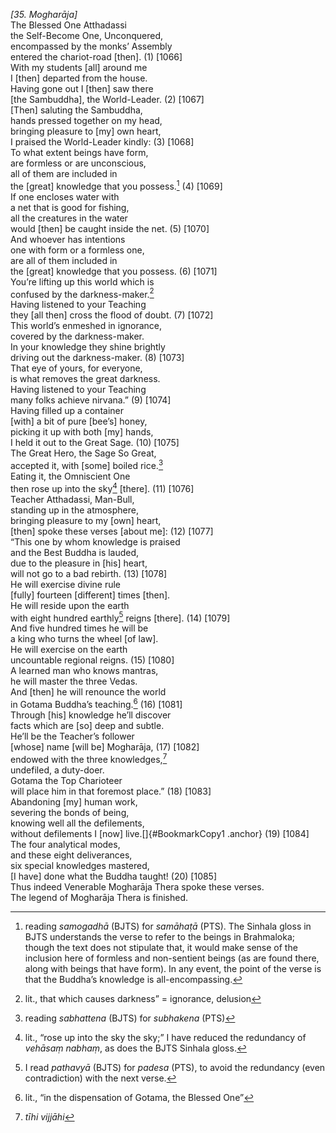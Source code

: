 *\[35. Mogharāja\]*  
The Blessed One Atthadassi  
the Self-Become One, Unconquered,  
encompassed by the monks’ Assembly  
entered the chariot-road \[then\]. (1) \[1066\]  
With my students \[all\] around me  
I \[then\] departed from the house.  
Having gone out I \[then\] saw there  
\[the Sambuddha\], the World-Leader. (2) \[1067\]  
\[Then\] saluting the Sambuddha,  
hands pressed together on my head,  
bringing pleasure to \[my\] own heart,  
I praised the World-Leader kindly: (3) \[1068\]  
To what extent beings have form,  
are formless or are unconscious,  
all of them are included in  
the \[great\] knowledge that you possess.[^1] (4) \[1069\]  
If one encloses water with  
a net that is good for fishing,  
all the creatures in the water  
would \[then\] be caught inside the net. (5) \[1070\]  
And whoever has intentions  
one with form or a formless one,  
are all of them included in  
the \[great\] knowledge that you possess. (6) \[1071\]  
You’re lifting up this world which is  
confused by the darkness-maker.[^2]  
Having listened to your Teaching  
they \[all then\] cross the flood of doubt. (7) \[1072\]  
This world’s enmeshed in ignorance,  
covered by the darkness-maker.  
In your knowledge they shine brightly  
driving out the darkness-maker. (8) \[1073\]  
That eye of yours, for everyone,  
is what removes the great darkness.  
Having listened to your Teaching  
many folks achieve nirvana.” (9) \[1074\]  
Having filled up a container  
\[with\] a bit of pure \[bee’s\] honey,  
picking it up with both \[my\] hands,  
I held it out to the Great Sage. (10) \[1075\]  
The Great Hero, the Sage So Great,  
accepted it, with \[some\] boiled rice.[^3]  
Eating it, the Omniscient One  
then rose up into the sky[^4] \[there\]. (11) \[1076\]  
Teacher Atthadassi, Man-Bull,  
standing up in the atmosphere,  
bringing pleasure to my \[own\] heart,  
\[then\] spoke these verses \[about me\]: (12) \[1077\]  
“This one by whom knowledge is praised  
and the Best Buddha is lauded,  
due to the pleasure in \[his\] heart,  
will not go to a bad rebirth. (13) \[1078\]  
He will exercise divine rule  
\[fully\] fourteen \[different\] times \[then\].  
He will reside upon the earth  
with eight hundred earthly[^5] reigns \[there\]. (14) \[1079\]  
And five hundred times he will be  
a king who turns the wheel \[of law\].  
He will exercise on the earth  
uncountable regional reigns. (15) \[1080\]  
A learned man who knows mantras,  
he will master the three Vedas.  
And \[then\] he will renounce the world  
in Gotama Buddha’s teaching.[^6] (16) \[1081\]  
Through \[his\] knowledge he’ll discover  
facts which are \[so\] deep and subtle.  
He’ll be the Teacher’s follower  
\[whose\] name \[will be\] Mogharāja, (17) \[1082\]  
endowed with the three knowledges,[^7]  
undefiled, a duty-doer.  
Gotama the Top Charioteer  
will place him in that foremost place.” (18) \[1083\]  
Abandoning \[my\] human work,  
severing the bonds of being,  
knowing well all the defilements,  
without defilements I \[now\] live.[]{#BookmarkCopy1 .anchor} (19)
\[1084\]  
The four analytical modes,  
and these eight deliverances,  
six special knowledges mastered,  
\[I have\] done what the Buddha taught! (20) \[1085\]  
Thus indeed Venerable Mogharāja Thera spoke these verses.  
The legend of Mogharāja Thera is finished.  
[^1]: reading *samogadhā* (BJTS) for *samāhaṭā* (PTS). The Sinhala gloss
    in BJTS understands the verse to refer to the beings in Brahmaloka;
    though the text does not stipulate that, it would make sense of the
    inclusion here of formless and non-sentient beings (as are found
    there, along with beings that have form). In any event, the point of
    the verse is that the Buddha’s knowledge is all-encompassing.  
[^2]: lit., that which causes darkness” = ignorance, delusion  
[^3]: reading *sabhattena* (BJTS) for *subhakena* (PTS)  
[^4]: lit., “rose up into the sky the sky;” I have reduced the
    redundancy of *vehāsaṃ nabhaṃ*, as does the BJTS Sinhala gloss.  
[^5]: I read *pathavyā* (BJTS) for *padesa* (PTS), to avoid the
    redundancy (even contradiction) with the next verse.  
[^6]: lit., “in the dispensation of Gotama, the Blessed One”  
[^7]: *tīhi vijjāhi*
